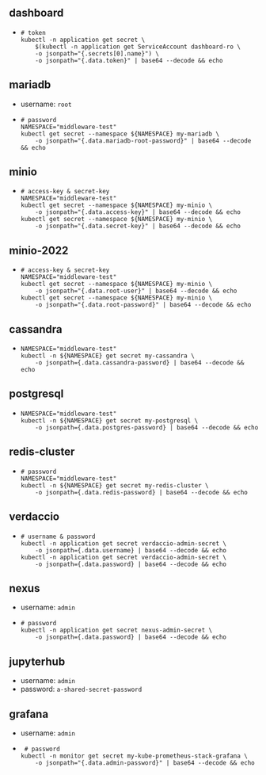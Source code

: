 ## dashboard
* ```shell
  # token
  kubectl -n application get secret \
      $(kubectl -n application get ServiceAccount dashboard-ro \
      -o jsonpath="{.secrets[0].name}") \
      -o jsonpath="{.data.token}" | base64 --decode && echo
  ```

## mariadb
* username: `root`
* ```shell
  # password
  NAMESPACE="middleware-test"
  kubectl get secret --namespace ${NAMESPACE} my-mariadb \
      -o jsonpath="{.data.mariadb-root-password}" | base64 --decode && echo
  ```

## minio
* ```shell
  # access-key & secret-key
  NAMESPACE="middleware-test"
  kubectl get secret --namespace ${NAMESPACE} my-minio \
      -o jsonpath="{.data.access-key}" | base64 --decode && echo
  kubectl get secret --namespace ${NAMESPACE} my-minio \
      -o jsonpath="{.data.secret-key}" | base64 --decode && echo
  ```

## minio-2022
* ```shell
  # access-key & secret-key
  NAMESPACE="middleware-test"
  kubectl get secret --namespace ${NAMESPACE} my-minio \
      -o jsonpath="{.data.root-user}" | base64 --decode && echo
  kubectl get secret --namespace ${NAMESPACE} my-minio \
      -o jsonpath="{.data.root-password}" | base64 --decode && echo
  ```

## cassandra
* ```shell
  NAMESPACE="middleware-test"
  kubectl -n ${NAMESPACE} get secret my-cassandra \
      -o jsonpath={.data.cassandra-password} | base64 --decode && echo
  ```
## postgresql
* ```shell
  NAMESPACE="middleware-test"
  kubectl -n ${NAMESPACE} get secret my-postgresql \
      -o jsonpath={.data.postgres-password} | base64 --decode && echo
  ```

## redis-cluster
* ```shell
  # password
  NAMESPACE="middleware-test"
  kubectl -n ${NAMESPACE} get secret my-redis-cluster \
      -o jsonpath={.data.redis-password} | base64 --decode && echo
  ```

## verdaccio
* ```shell
  # username & password
  kubectl -n application get secret verdaccio-admin-secret \
      -o jsonpath={.data.username} | base64 --decode && echo
  kubectl -n application get secret verdaccio-admin-secret \
      -o jsonpath={.data.password} | base64 --decode && echo
  ```

## nexus
* username: `admin`
* ```shell
  # password
  kubectl -n application get secret nexus-admin-secret \
      -o jsonpath={.data.password} | base64 --decode && echo
  ```

## jupyterhub
* username: `admin`
* password: `a-shared-secret-password`

## grafana
* username: `admin`
* ```shell
   # password
  kubectl -n monitor get secret my-kube-prometheus-stack-grafana \
      -o jsonpath="{.data.admin-password}" | base64 --decode && echo
  ```

